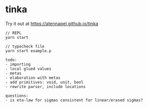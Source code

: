 # tinka

Try it out at https://atennapel.github.io/tinka

```
// REPL
yarn start

// typecheck file
yarn start example.p
```

```
todo:
- importing
- local glued values
- metas
- elaboration with metas
- add primitives: void, unit, bool
- rewrite parser, include locations
```

```
questions:
- is eta-law for sigmas consistent for linear/erased sigmas?
```
